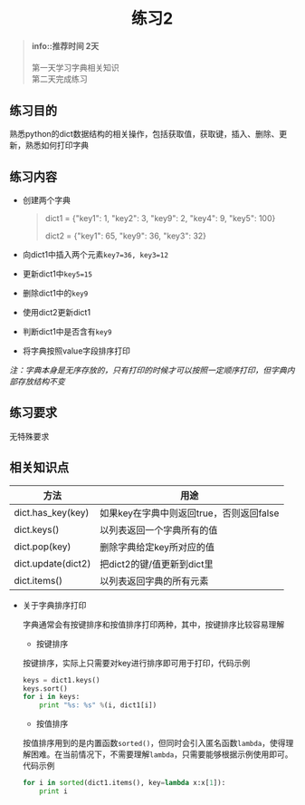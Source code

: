 # <center>练习2</center>

<!-- toc -->

> #### info::推荐时间 2天
>
> 第一天学习字典相关知识  
> 第二天完成练习

## 练习目的

熟悉python的dict数据结构的相关操作，包括获取值，获取键，插入、删除、更新，熟悉如何打印字典

## 练习内容

* 创建两个字典

    > dict1 = {"key1": 1, "key2": 3, "key9": 2, "key4": 9, "key5": 100}
    >
    > dict2 = {"key1": 65, "key9": 36, "key3": 32}

* 向dict1中插入两个元素`key7=36, key3=12`
* 更新dict1中`key5=15`
* 删除dict1中的`key9`
* 使用dict2更新dict1
* 判断dict1中是否含有`key9`
* 将字典按照value字段排序打印

_注：字典本身是无序存放的，只有打印的时候才可以按照一定顺序打印，但字典内部存放结构不变_

## 练习要求

无特殊要求

## 相关知识点

**方法** | **用途** 
---| --- 
dict.has_key(key) | 如果key在字典中则返回true，否则返回false
dict.keys() | 以列表返回一个字典所有的值
dict.pop(key) | 删除字典给定key所对应的值
dict.update(dict2) | 把dict2的键/值更新到dict里
dict.items() | 以列表返回字典的所有元素

* 关于字典排序打印

    字典通常会有按键排序和按值排序打印两种，其中，按键排序比较容易理解

    * 按键排序
    
    按键排序，实际上只需要对key进行排序即可用于打印，代码示例
    
    ``` python
    keys = dict1.keys()
    keys.sort()
    for i in keys:
        print "%s: %s" %(i, dict1[i])
    ```
    
    * 按值排序
    
    按值排序用到的是内置函数`sorted()`，但同时会引入匿名函数`lambda`，使得理解困难。在当前情况下，不需要理解`lambda`，只需要能够根据示例使用即可。代码示例
    
    ``` python
    for i in sorted(dict1.items(), key=lambda x:x[1]):
        print i
    ```


